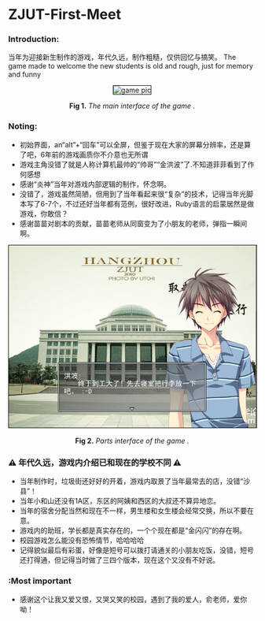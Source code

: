 # ZJUT-First-Meet


### Introduction:
当年为迎接新生制作的游戏，年代久远，制作粗糙，仅供回忆与搞笑。
The game made to welcome the new students is old and rough, just for memory and funny

<p align="center"><img style="border:1px solid black;" src="https://github.com/leewenqing/ZJUT-First-Meet/blob/master/ZJUT%C2%B7%E5%88%9D%E8%A7%81/ZJUT%C2%B7%E5%88%9D%E8%A7%81/pic/1.gif?raw=true" alt="game pic"></p><figcaption align="center"><strong>Fig 1.</strong><em> 
The main interface of the game .</em></figcaption>

### Noting:
 - 初始界面，an“alt”+“回车”可以全屏，但鉴于现在大家的屏幕分辨率，还是算了吧，6年前的游戏画质你不介意也无所谓
 - 游戏主角没错了就是人称计算机最帅的“帅哥”“金洪波”了.不知道菲菲看到了作何感想
 - 感谢“炎神”当年对游戏内部逻辑的制作，怀念啊。
 - 没错了，游戏虽然简陋，但用到了当年看起来很“复杂”的技术，记得当年光脚本写了6-7个，不过还好当年都有范例，很好改进，Ruby语言的启蒙居然是做游戏，你敢信？
 - 感谢苗苗对剧本的贡献，苗苗老师从同窗变为了小朋友的老师，弹指一瞬间啊。

 <p align="center"><img style="border:1px solid black;" src="https://github.com/leewenqing/ZJUT-First-Meet/blob/master/ZJUT%C2%B7%E5%88%9D%E8%A7%81/ZJUT%C2%B7%E5%88%9D%E8%A7%81/pic/%E6%8D%95%E8%8E%B7.PNG?raw=true" alt="game pic"></p><figcaption align="center"><strong>Fig 2.</strong><em> 
Parts interface of the game .</em></figcaption>

### :warning: 年代久远，游戏内介绍已和现在的学校不同 :warning:

- 当年制作时，垃圾街还好好的开着，游戏内取景了当年最常去的店，没错“沙县”！
- 当年小和山还没有1A区，东区的阿姨和西区的大叔还不算异地恋。
- 当年的宿舍分配当然和现在不一样，男生楼和女生楼会经常交换，所以不要在意。
- 游戏内的助班，学长都是真实存在的，一个个现在都是“金闪闪”的存在啊。
- 校园游戏怎么能没有恐怖情节，哈哈哈哈
- 记得貌似最后有彩蛋，好像是短号可以拨打请通关的小朋友吃饭，没错，短号还打得通，但记得当时做了三四个版本，现在这个又没有不好说。


### :Most important
- 感谢这个让我又爱又恨，又哭又笑的校园，遇到了我的爱人，俞老师，爱你呦！
